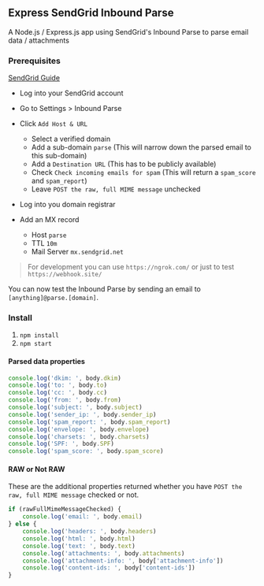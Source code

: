 ## Express SendGrid Inbound Parse

A Node.js / Express.js app using SendGrid's Inbound Parse to parse email data / attachments 

### Prerequisites

[SendGrid Guide](https://sendgrid.com/docs/for-developers/parsing-email/setting-up-the-inbound-parse-webhook/)

- Log into your SendGrid account
- Go to Settings > Inbound Parse
- Click `Add Host & URL`

  - Select a verified domain
  - Add a sub-domain `parse` (This will narrow down the parsed email to this sub-domain)
  - Add a `Destination URL` (This has to be publicly available)
  - Check `Check incoming emails for spam` (This will return a `spam_score` and `spam_report`)
  - Leave `POST the raw, full MIME message` unchecked

- Log into you domain registrar
- Add an MX record
  - Host `parse`
  - TTL `10m`
  - Mail Server `mx.sendgrid.net`

> For development you can use `https://ngrok.com/` or just to test `https://webhook.site/`

You can now test the Inbound Parse by sending an email to `[anything]@parse.[domain]`.

### Install

1. `npm install`
2. `npm start`

#### Parsed data properties

```js
console.log('dkim: ', body.dkim)
console.log('to: ', body.to)
console.log('cc: ', body.cc)
console.log('from: ', body.from)
console.log('subject: ', body.subject)
console.log('sender_ip: ', body.sender_ip)
console.log('spam_report: ', body.spam_report)
console.log('envelope: ', body.envelope)
console.log('charsets: ', body.charsets)
console.log('SPF: ', body.SPF)
console.log('spam_score: ', body.spam_score)
```

#### RAW or Not RAW

These are the additional properties returned whether you have `POST the raw, full MIME message` checked or not.

```js
if (rawFullMimeMessageChecked) {
	console.log('email: ', body.email)
} else {
	console.log('headers: ', body.headers)
	console.log('html: ', body.html)
	console.log('text: ', body.text)
	console.log('attachments: ', body.attachments)
	console.log('attachment-info: ', body['attachment-info'])
	console.log('content-ids: ', body['content-ids'])
}
```
